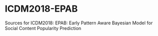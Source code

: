 # ICDM2018-EPAB
Sources for ICDM2018: EPAB: Early Pattern Aware Bayesian Model for Social Content Popularity Prediction
